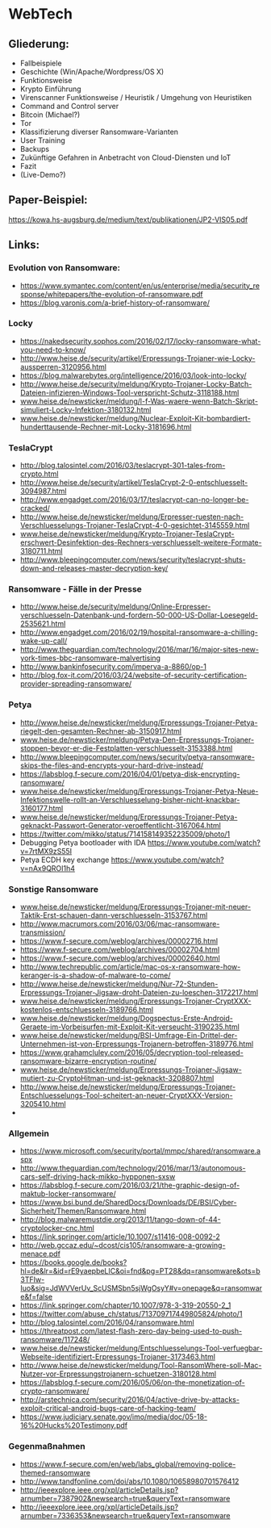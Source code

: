 # WebTech

## Gliederung:

- Fallbeispiele
- Geschichte (Win/Apache/Wordpress/OS X)
- Funktionsweise
- Krypto Einführung
- Virenscanner Funktionsweise / Heuristik / Umgehung von Heuristiken
- Command and Control server
- Bitcoin (Michael?)
- Tor
- Klassifizierung diverser Ransomware-Varianten
- User Training
- Backups
- Zukünftige Gefahren in Anbetracht von Cloud-Diensten und IoT
- Fazit
- (Live-Demo?)

## Paper-Beispiel:

https://kowa.hs-augsburg.de/medium/text/publikationen/JP2-VIS05.pdf

## Links:

### Evolution von Ransomware:

- https://www.symantec.com/content/en/us/enterprise/media/security_response/whitepapers/the-evolution-of-ransomware.pdf
- https://blog.varonis.com/a-brief-history-of-ransomware/

### Locky

- https://nakedsecurity.sophos.com/2016/02/17/locky-ransomware-what-you-need-to-know/
- http://www.heise.de/security/artikel/Erpressungs-Trojaner-wie-Locky-aussperren-3120956.html
- https://blog.malwarebytes.org/intelligence/2016/03/look-into-locky/
- http://www.heise.de/security/meldung/Krypto-Trojaner-Locky-Batch-Dateien-infizieren-Windows-Tool-verspricht-Schutz-3118188.html
- www.heise.de/newsticker/meldung/l-f-Was-waere-wenn-Batch-Skript-simuliert-Locky-Infektion-3180132.html
- www.heise.de/newsticker/meldung/Nuclear-Exploit-Kit-bombardiert-hunderttausende-Rechner-mit-Locky-3181696.html

### TeslaCrypt

- http://blog.talosintel.com/2016/03/teslacrypt-301-tales-from-crypto.html
- http://www.heise.de/security/artikel/TeslaCrypt-2-0-entschluesselt-3094987.html
- http://www.engadget.com/2016/03/17/teslacrypt-can-no-longer-be-cracked/
- http://www.heise.de/newsticker/meldung/Erpresser-ruesten-nach-Verschluesselungs-Trojaner-TeslaCrypt-4-0-gesichtet-3145559.html
- www.heise.de/newsticker/meldung/Krypto-Trojaner-TeslaCrypt-erschwert-Desinfektion-des-Rechners-verschluesselt-weitere-Formate-3180711.html
- http://www.bleepingcomputer.com/news/security/teslacrypt-shuts-down-and-releases-master-decryption-key/

### Ransomware - Fälle in der Presse

- http://www.heise.de/security/meldung/Online-Erpresser-verschluesseln-Datenbank-und-fordern-50-000-US-Dollar-Loesegeld-2535621.html
- http://www.engadget.com/2016/02/19/hospital-ransomware-a-chilling-wake-up-call/
- http://www.theguardian.com/technology/2016/mar/16/major-sites-new-york-times-bbc-ransomware-malvertising
- http://www.bankinfosecurity.com/imperva-a-8860/op-1
- http://blog.fox-it.com/2016/03/24/website-of-security-certification-provider-spreading-ransomware/

### Petya

- http://www.heise.de/newsticker/meldung/Erpressungs-Trojaner-Petya-riegelt-den-gesamten-Rechner-ab-3150917.html
- www.heise.de/newsticker/meldung/Petya-Den-Erpressungs-Trojaner-stoppen-bevor-er-die-Festplatten-verschluesselt-3153388.html
- http://www.bleepingcomputer.com/news/security/petya-ransomware-skips-the-files-and-encrypts-your-hard-drive-instead/
- https://labsblog.f-secure.com/2016/04/01/petya-disk-encrypting-ransomware/
- www.heise.de/newsticker/meldung/Erpressungs-Trojaner-Petya-Neue-Infektionswelle-rollt-an-Verschluesselung-bisher-nicht-knackbar-3160177.html
- www.heise.de/newsticker/meldung/Erpressungs-Trojaner-Petya-geknackt-Passwort-Generator-veroeffentlicht-3167064.html
- https://twitter.com/mikko/status/714158149352235009/photo/1
- Debugging Petya bootloader with IDA https://www.youtube.com/watch?v=7rtMX9zS55I
- Petya ECDH key exchange https://www.youtube.com/watch?v=nAx9QROI1h4 

### Sonstige Ransomware

- www.heise.de/newsticker/meldung/Erpressungs-Trojaner-mit-neuer-Taktik-Erst-schauen-dann-verschluesseln-3153767.html
- http://www.macrumors.com/2016/03/06/mac-ransomware-transmission/
- https://www.f-secure.com/weblog/archives/00002716.html
- https://www.f-secure.com/weblog/archives/00002704.html
- https://www.f-secure.com/weblog/archives/00002640.html
- http://www.techrepublic.com/article/mac-os-x-ransomware-how-keranger-is-a-shadow-of-malware-to-come/
- http://www.heise.de/newsticker/meldung/Nur-72-Stunden-Erpressungs-Trojaner-Jigsaw-droht-Dateien-zu-loeschen-3172217.html
- www.heise.de/newsticker/meldung/Erpressungs-Trojaner-CryptXXX-kostenlos-entschluesseln-3189766.html
- www.heise.de/newsticker/meldung/Dogspectus-Erste-Android-Geraete-im-Vorbeisurfen-mit-Exploit-Kit-verseucht-3190235.html
- www.heise.de/newsticker/meldung/BSI-Umfrage-Ein-Drittel-der-Unternehmen-ist-von-Erpressungs-Trojanern-betroffen-3189776.html
- https://www.grahamcluley.com/2016/05/decryption-tool-released-ransomware-bizarre-encryption-routine/
- www.heise.de/newsticker/meldung/Erpressungs-Trojaner-Jigsaw-mutiert-zu-CryptoHitman-und-ist-geknackt-3208807.html
- http://www.heise.de/newsticker/meldung/Erpressungs-Trojaner-Entschluesselungs-Tool-scheitert-an-neuer-CryptXXX-Version-3205410.html
- 

### Allgemein

- https://www.microsoft.com/security/portal/mmpc/shared/ransomware.aspx
- http://www.theguardian.com/technology/2016/mar/13/autonomous-cars-self-driving-hack-mikko-hypponen-sxsw
- https://labsblog.f-secure.com/2016/03/21/the-graphic-design-of-maktub-locker-ransomware/
- https://www.bsi.bund.de/SharedDocs/Downloads/DE/BSI/Cyber-Sicherheit/Themen/Ransomware.html
- http://blog.malwaremustdie.org/2013/11/tango-down-of-44-cryptolocker-cnc.html
- https://link.springer.com/article/10.1007/s11416-008-0092-2
- http://web.gccaz.edu/~dcost/cis105/ransomware-a-growing-menace.pdf
- https://books.google.de/books?hl=de&lr=&id=rE9yaepbeLIC&oi=fnd&pg=PT28&dq=ransomware&ots=b3TFIw-Iuo&sig=JdWVVerUv_ScUSMSbn5sjWgOsyY#v=onepage&q=ransomware&f=false
- https://link.springer.com/chapter/10.1007/978-3-319-20550-2_1
- https://twitter.com/abuse_ch/status/713709717449805824/photo/1
- http://blog.talosintel.com/2016/04/ransomware.html
- https://threatpost.com/latest-flash-zero-day-being-used-to-push-ransomware/117248/
- www.heise.de/newsticker/meldung/Entschluesselungs-Tool-verfuegbar-Webseite-identifiziert-Erpressungs-Trojaner-3173463.html
- http://www.heise.de/newsticker/meldung/Tool-RansomWhere-soll-Mac-Nutzer-vor-Erpressungstrojanern-schuetzen-3180128.html
- https://labsblog.f-secure.com/2016/05/06/on-the-monetization-of-crypto-ransomware/
- http://arstechnica.com/security/2016/04/active-drive-by-attacks-exploit-critical-android-bugs-care-of-hacking-team/
- https://www.judiciary.senate.gov/imo/media/doc/05-18-16%20Hucks%20Testimony.pdf

### Gegenmaßnahmen

- https://www.f-secure.com/en/web/labs_global/removing-police-themed-ransomware
- http://www.tandfonline.com/doi/abs/10.1080/10658980701576412
- http://ieeexplore.ieee.org/xpl/articleDetails.jsp?arnumber=7387902&newsearch=true&queryText=ransomware
- http://ieeexplore.ieee.org/xpl/articleDetails.jsp?arnumber=7336353&newsearch=true&queryText=ransomware
